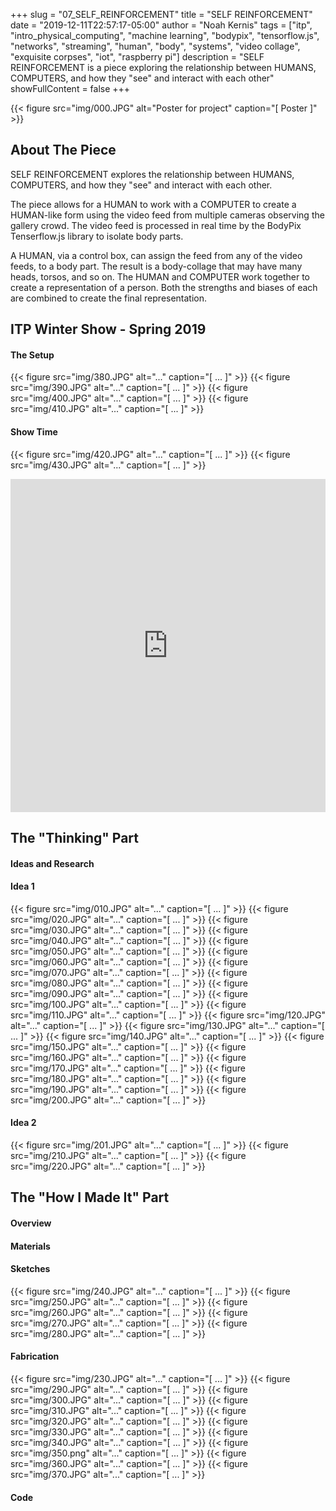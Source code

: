 +++
slug = "07_SELF_REINFORCEMENT"
title = "SELF REINFORCEMENT"
date = "2019-12-11T22:57:17-05:00"
author = "Noah Kernis"
tags = ["itp", "intro_physical_computing", "machine learning", "bodypix", "tensorflow.js", "networks", "streaming", "human", "body", "systems", "video collage", "exquisite corpses", "iot", "raspberry pi"]
description = "SELF REINFORCEMENT is a piece exploring the relationship between HUMANS, COMPUTERS, and how they \"see\" and interact with each other"
showFullContent = false
+++

{{< figure src="img/000.JPG" alt="Poster for project" caption="[ Poster ]" >}}

## About The Piece

SELF REINFORCEMENT explores the relationship between HUMANS, COMPUTERS, and how they "see" and interact with each other. 

The piece allows for a HUMAN to work with a COMPUTER to create a HUMAN-like form using the video feed from multiple cameras observing the gallery crowd. The video feed is processed in real time by the BodyPix Tenserflow.js library to isolate body parts. 

A HUMAN, via a control box, can assign the feed from any of the video feeds, to a body part. The result is a body-collage that may have many heads, torsos, and so on. The HUMAN and COMPUTER work together to create a representation of a person. Both the strengths and biases of each are combined to create the final representation.

## ITP Winter Show - Spring 2019

#### The Setup

<!-- Pictures of Setup -->

{{< figure src="img/380.JPG" alt="..." caption="[ ... ]" >}}
{{< figure src="img/390.JPG" alt="..." caption="[ ... ]" >}}
{{< figure src="img/400.JPG" alt="..." caption="[ ... ]" >}}
{{< figure src="img/410.JPG" alt="..." caption="[ ... ]" >}}

<!-- Video of Setup -->

#### Show Time

<!-- Pictures of People -->

{{< figure src="img/420.JPG" alt="..." caption="[ ... ]" >}}
{{< figure src="img/430.JPG" alt="..." caption="[ ... ]" >}}

<!-- Videos of People -->

<!-- Link to Live Stream Archive -->

<iframe width="100%" height="533" src="https://www.youtube.com/embed/11M3RLmayz8?start=524" frameborder="0" allow="autoplay; encrypted-media; picture-in-picture" allowfullscreen></iframe>


## The "Thinking" Part

#### Ideas and Research

<!-- Where I started from - early ideas and research -->

#### Idea 1

<!-- Idea 1 -->

{{< figure src="img/010.JPG" alt="..." caption="[ ... ]" >}}
{{< figure src="img/020.JPG" alt="..." caption="[ ... ]" >}}
{{< figure src="img/030.JPG" alt="..." caption="[ ... ]" >}}
{{< figure src="img/040.JPG" alt="..." caption="[ ... ]" >}}
{{< figure src="img/050.JPG" alt="..." caption="[ ... ]" >}}
{{< figure src="img/060.JPG" alt="..." caption="[ ... ]" >}}
{{< figure src="img/070.JPG" alt="..." caption="[ ... ]" >}}
{{< figure src="img/080.JPG" alt="..." caption="[ ... ]" >}}
{{< figure src="img/090.JPG" alt="..." caption="[ ... ]" >}}
{{< figure src="img/100.JPG" alt="..." caption="[ ... ]" >}}
{{< figure src="img/110.JPG" alt="..." caption="[ ... ]" >}}
{{< figure src="img/120.JPG" alt="..." caption="[ ... ]" >}}
{{< figure src="img/130.JPG" alt="..." caption="[ ... ]" >}}
{{< figure src="img/140.JPG" alt="..." caption="[ ... ]" >}}
{{< figure src="img/150.JPG" alt="..." caption="[ ... ]" >}}
{{< figure src="img/160.JPG" alt="..." caption="[ ... ]" >}}
{{< figure src="img/170.JPG" alt="..." caption="[ ... ]" >}}
{{< figure src="img/180.JPG" alt="..." caption="[ ... ]" >}}
{{< figure src="img/190.JPG" alt="..." caption="[ ... ]" >}}
{{< figure src="img/200.JPG" alt="..." caption="[ ... ]" >}}

<!-- Idea 1 issue -->

#### Idea 2

<!-- Idea 2 -->

{{< figure src="img/201.JPG" alt="..." caption="[ ... ]" >}}
{{< figure src="img/210.JPG" alt="..." caption="[ ... ]" >}}
{{< figure src="img/220.JPG" alt="..." caption="[ ... ]" >}}

<!-- Idea 2 Experiments (mostly from 1) -->

<!-- Concepts for Idea 2 -->

## The "How I Made It" Part

#### Overview

<!-- Describe Outline -->

#### Materials

<!-- List Materials -->

#### Sketches

<!-- Sketches -->

{{< figure src="img/240.JPG" alt="..." caption="[ ... ]" >}}
{{< figure src="img/250.JPG" alt="..." caption="[ ... ]" >}}
{{< figure src="img/260.JPG" alt="..." caption="[ ... ]" >}}
{{< figure src="img/270.JPG" alt="..." caption="[ ... ]" >}}
{{< figure src="img/280.JPG" alt="..." caption="[ ... ]" >}}

#### Fabrication 

<!-- Fab Process -->

{{< figure src="img/230.JPG" alt="..." caption="[ ... ]" >}}
{{< figure src="img/290.JPG" alt="..." caption="[ ... ]" >}}
{{< figure src="img/300.JPG" alt="..." caption="[ ... ]" >}}
{{< figure src="img/310.JPG" alt="..." caption="[ ... ]" >}}
{{< figure src="img/320.JPG" alt="..." caption="[ ... ]" >}}
{{< figure src="img/330.JPG" alt="..." caption="[ ... ]" >}}
{{< figure src="img/340.JPG" alt="..." caption="[ ... ]" >}}
{{< figure src="img/350.png" alt="..." caption="[ ... ]" >}}
{{< figure src="img/360.JPG" alt="..." caption="[ ... ]" >}}
{{< figure src="img/370.JPG" alt="..." caption="[ ... ]" >}}

#### Code

<!-- Discuss coding (link to repo) -->
